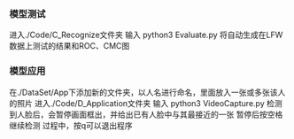 ### 模型测试
进入./Code/C_Recognize文件夹
输入 python3 Evaluate.py
将自动生成在LFW数据上测试的结果和ROC、CMC图

### 模型应用
在./DataSet/App下添加新的文件夹，以人名进行命名，里面放入一张或多张该人的照片
进入./Code/D_Application文件夹
输入 python3 VideoCapture.py
检测到人脸后，会暂停画面框出，并给出已有人脸中与其最接近的一张
暂停后按空格继续检测
过程中，按q可以退出程序
